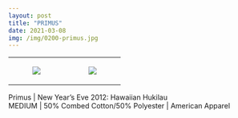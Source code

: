 ```yaml
---
layout: post
title: "PRIMUS"
date: 2021-03-08
img: /img/0200-primus.jpg
---
```




<table style="width:100%;"><tr><td style="vertical-align:top;">
      <figure class="tmblr-full" data-orig-height="2048" data-orig-width="1365" data-orig-src="https://concertshirts.netlify.app/shirts/0200/0200-01.jpg"><img src="https://64.media.tumblr.com/dcc53c7e35a5b187d7f5f5c8b173c79d/9d8196ab7dc661c4-55/s540x810/bda7b4385f3a98e8e8e08145f05860838a51d15d.jpg" data-orig-height="2048" data-orig-width="1365" data-orig-src="https://concertshirts.netlify.app/shirts/0200/0200-01.jpg"/></figure></td>
    <td style="vertical-align:top;">
      <figure class="tmblr-full" data-orig-height="2048" data-orig-width="1365" data-orig-src="https://concertshirts.netlify.app/shirts/0200/0200-02.jpg"><img src="https://64.media.tumblr.com/3071c94a9b2d74dba3c30a7216b3d643/9d8196ab7dc661c4-32/s540x810/aada53a91a8fb4f2d777e134cee300c6e5aab64a.jpg" data-orig-height="2048" data-orig-width="1365" data-orig-src="https://concertshirts.netlify.app/shirts/0200/0200-02.jpg"/></figure></td>
  </tr></table><p>
  Primus | New Year&rsquo;s Eve 2012: Hawaiian Hukilau<br/>MEDIUM | 50% Combed Cotton/50% Polyester | American Apparel
</p>
